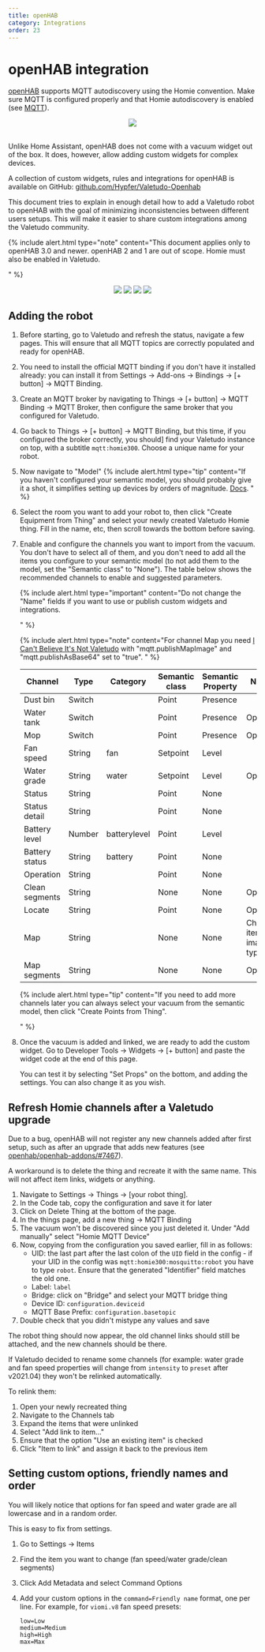 ```yaml
---
title: openHAB
category: Integrations
order: 23
---
```


# openHAB integration

[openHAB](https://www.openhab.org/) supports MQTT autodiscovery using the Homie convention. Make sure MQTT is configured
properly and that Homie autodiscovery is enabled (see [MQTT](./mqtt)).

<div style="text-align: center;">
    <a href="https://homieiot.github.io" rel="noopener" target="blank">
        <img src="./img/works-with-homie.svg" />
    </a>
    <br>
    <br>
</div>

Unlike Home Assistant, openHAB does not come with a vacuum widget out of the box. It does, however, allow adding custom
widgets for complex devices.

A collection of custom widgets, rules and integrations for openHAB is available on GitHub:
[github.com/Hypfer/Valetudo-Openhab](https://github.com/Hypfer/Valetudo-Openhab)

This document tries to explain in enough detail how to add a Valetudo robot to openHAB with the goal of minimizing
inconsistencies between different users setups. This will make it easier to share custom integrations among the Valetudo
community.

{% include alert.html type="note" content="This document applies only to openHAB 3.0 and newer. openHAB 2 and 1 are out
of scope.
Homie must also be enabled in Valetudo.

" %}

<div style="text-align: center">

<img src="./img/oh-widget-large.png"> <img src="./img/oh-widget-large-light.png">
<img src="./img/oh-widget-compact.png"> <img src="./img/oh-widget-xsmall-light.png">

</div>

## Adding the robot

1. Before starting, go to Valetudo and refresh the status, navigate a few pages. This will ensure that all MQTT topics
   are correctly populated and ready for openHAB.
2. You need to install the official MQTT binding if you don't have it installed already: you can install it from
   Settings → Add-ons → Bindings -> [+ button] → MQTT Binding.
3. Create an MQTT broker by navigating to Things → [+ button] → MQTT Binding → MQTT Broker, then configure the same
   broker that you configured for Valetudo.
4. Go back to Things → [+ button] → MQTT Binding, but this time, if you configured the broker correctly, you should]
   find your Valetudo instance on top, with a subtitle `mqtt:homie300`. Choose a unique name for your robot.
5. Now navigate to "Model"
   {% include alert.html type="tip" content="If you haven't configured your semantic model, you should probably give it
   a shot, it simplifies setting up devices by orders of
   magnitude. [Docs](https://www.openhab.org/docs/tutorial/model.html).
   " %}
6. Select the room you want to add your robot to, then click "Create Equipment from Thing" and select your newly created
   Valetudo Homie thing. Fill in the name, etc, then scroll towards the bottom before saving.
7. Enable and configure the channels you want to import from the vacuum. You don't have to select all of them, and you
   don't need to add all the items you configure to your semantic model (to not add them to the model, set the
   \"Semantic class\" to \"None\"). The table below shows the recommended channels to enable and suggested parameters.
   
   {% include alert.html type="important" content="Do not change the \"Name\" fields if you want to use or publish
   custom widgets and integrations.
   
   " %}
   
   {% include alert.html type="note" content="For channel Map you need
[I Can't Believe It's Not Valetudo](https://github.com/Hypfer/ICantBelieveItsNotValetudo) with \"mqtt.publishMapImage\" and \"mqtt.publishAsBase64\" set to \"true\". 
   " %}
   
   | Channel        | Type      | Category     | Semantic class | Semantic Property | Notes        |
   | -------------- | --------- | ------------ | -------------- | ----------------- | ------------ |
   | Dust bin       | Switch    |              | Point          | Presence          |              |
   | Water tank     | Switch    |              | Point          | Presence          | Optional     |
   | Mop            | Switch    |              | Point          | Presence          | Optional     |
   | Fan speed      | String    | fan          | Setpoint       | Level             |              |
   | Water grade    | String    | water        | Setpoint       | Level             | Optional     |
   | Status         | String    |              | Point          | None              |              |
   | Status detail  | String    |              | Point          | None              |              |
   | Battery level  | Number    | batterylevel | Point          | Level             |              |
   | Battery status | String    | battery      | Point          | None              |              |
   | Operation      | String    |              | Point          | None              |              |
   | Clean segments | String    |              | None           | None              | Optional     |
   | Locate         | String    |              | Point          | None              | Optional     |
   | Map            | String    |              | None           | None              | Change item to image type |
   | Map segments   | String    |              | None           | None              | Optional     | 

   {% include alert.html type="tip" content="If you need to add more channels later you can always select your vacuum
   from the semantic model, then click \"Create Points from Thing\".
   
   " %}

8. Once the vacuum is added and linked, we are ready to add the custom widget. Go to Developer Tools → Widgets →
   [+ button] and paste the widget code at the end of this page.
   
   You can test it by selecting "Set Props" on the bottom, and adding the settings. You can also change it as you wish.

## Refresh Homie channels after a Valetudo upgrade

Due to a bug, openHAB will not register any new channels added after first setup, such as after an upgrade that adds
new features (see [openhab/openhab-addons/#7467](https://github.com/openhab/openhab-addons/issues/7467)).

A workaround is to delete the thing and recreate it with the same name. This will not affect item links, widgets or
anything.

1. Navigate to Settings → Things → [your robot thing].
2. In the Code tab, copy the configuration and save it for later
3. Click on Delete Thing at the bottom of the page.
4. In the things page, add a new thing → MQTT Binding
5. The vacuum won't be discovered since you just deleted it. Under "Add manually" select "Homie MQTT Device"
6. Now, copying from the configuration you saved earlier, fill in as follows:
   - UID: the last part after the last colon of the `UID` field in the config - if your UID in the config was
     `mqtt:homie300:mosquitto:robot` you have to type `robot`. Ensure that the generated "Identifier" field matches the
     old one.
   - Label: `label`
   - Bridge: click on "Bridge" and select your MQTT bridge thing
   - Device ID: `configuration.deviceid`
   - MQTT Base Prefix: `configuration.basetopic`
7. Double check that you didn't mistype any values and save

The robot thing should now appear, the old channel links should still be attached, and the new channels should be there.

If Valetudo decided to rename some channels (for example: water grade and fan speed properties will change from
`intensity` to `preset` after v2021.04) they won't be relinked automatically.

To relink them:

1. Open your newly recreated thing
2. Navigate to the Channels tab
3. Expand the items that were unlinked
4. Select "Add link to item..."
5. Ensure that the option "Use an existing item" is checked
6. Click "Item to link" and assign it back to the previous item

## Setting custom options, friendly names and order

You will likely notice that options for fan speed and water grade are all lowercase and in a random order. 

This is easy to fix from settings.

1. Go to Settings → Items
2. Find the item you want to change (fan speed/water grade/clean segments)
3. Click Add Metadata and select Command Options
4. Add your custom options in the `command=Friendly name` format, one per line.
   For example, for `viomi.v8` fan speed presets:
   
   ```
   low=Low
   medium=Medium
   high=High
   max=Max
   ```
   